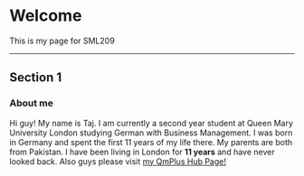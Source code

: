 <h1>Welcome</h1>
<p>This is my page for SML209</p>
<hr>
<h2>Section 1</h3>
<h3> About me</h3>
<p> Hi guy! My name is Taj. I am currently a second year student at Queen Mary University London studying German with Business Management. I was born in Germany and spent the first 11 years of my life there. My parents are both from Pakistan. I have been living in London for <strong>11 years</strong> and have never looked back. Also guys please visit <a href="https://hub.qmplus.qmul.ac.uk/view/view.php?profile=taj-shah&page=sml209-computers-and-languages-2018-taj"> my QmPlus Hub Page!</a> </p>
